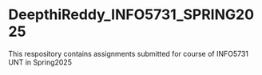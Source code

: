 # DeepthiReddy_INFO5731_SPRING2025
This respository contains assignments submitted for course of INFO5731 UNT in  Spring2025
